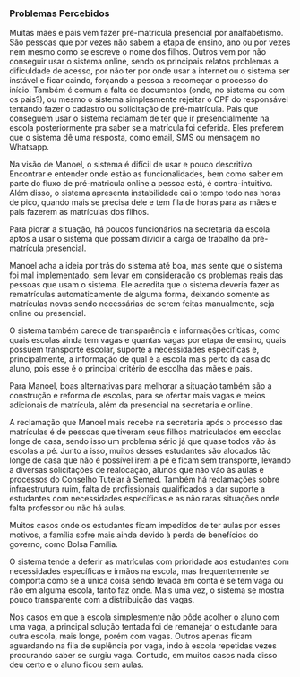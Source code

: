 
### Problemas Percebidos

Muitas mães e pais vem fazer pré-matrícula presencial por analfabetismo. São pessoas que por vezes não sabem a etapa de ensino, ano ou por vezes nem mesmo como se escreve o nome dos filhos. Outros vem por não conseguir usar o sistema online, sendo os principais relatos problemas a dificuldade de acesso, por não ter por onde usar a internet ou o sistema ser instável e ficar caindo, forçando a pessoa a recomeçar o processo do início. Também é comum a falta de documentos (onde, no sistema ou com os pais?), ou mesmo o sistema simplesmente rejeitar o CPF do responsável tentando fazer o cadastro ou solicitação de pré-matrícula. Pais que conseguem usar o sistema reclamam de ter que ir presencialmente na escola posteriormente pra saber se a matrícula foi deferida. Eles preferem que o sistema dê uma resposta, como email, SMS ou mensagem no Whatsapp.

Na visão de Manoel, o sistema é difícil de usar e pouco descritivo. Encontrar e entender onde estão as funcionalidades, bem como saber em parte do fluxo de pré-matricula online a pessoa está, é contra-intuitivo. Além disso, o sistema apresenta instabilidade cai o tempo todo nas horas de pico, quando mais se precisa dele e tem fila de horas para as mães e pais fazerem as matrículas dos filhos.

Para piorar a situação, há poucos funcionários na secretaria da escola aptos a usar o sistema que possam dividir a carga de trabalho da pré-matrícula presencial.

Manoel acha a ideia por trás do sistema até boa, mas sente que o sistema foi mal implementado, sem levar em consideração os problemas reais das pessoas que usam o sistema. Ele acredita que o sistema deveria fazer as rematrículas automaticamente de alguma forma, deixando somente as matrículas novas sendo necessárias de serem feitas manualmente, seja online ou presencial.

O sistema também carece de transparência e informações críticas, como quais escolas ainda tem vagas e quantas vagas por etapa de ensino, quais possuem transporte escolar, suporte a necessidades específicas e, principalmente, a informação de qual é a escola mais perto da casa do aluno, pois esse é o principal critério de escolha das mães e pais.

Para Manoel, boas alternativas para melhorar a situação também são a construção e reforma de escolas, para se ofertar mais vagas e meios adicionais de matrícula, além da presencial na secretaria e online.

A reclamação que Manoel mais recebe na secretaria após o processo das matrículas é de pessoas que tiveram seus filhos matriculados em escolas longe de casa, sendo isso um problema sério já que quase todos vão às escolas a pé. Junto a isso, muitos desses estudantes são alocados tão longe de casa que não é possível irem a pé e ficam sem transporte, levando a diversas solicitações de realocação, alunos que não vão às aulas e processos do Conselho Tutelar à Semed. Também há reclamações sobre infraestrutura ruim, falta de profissionais qualificados a dar suporte a estudantes com necessidades específicas e as não raras situações onde falta professor ou não há aulas.

Muitos casos onde os estudantes ficam impedidos de ter aulas por esses motivos, a família sofre mais ainda devido à perda de benefícios do governo, como Bolsa Família.

O sistema tende a deferir as matrículas com prioridade aos estudantes com necessidades específicas e irmãos na escola, mas frequentemente se comporta como se a única coisa sendo levada em conta é se tem vaga ou não em alguma escola, tanto faz onde. Mais uma vez, o sistema se mostra pouco transparente com a distribuição das vagas.

Nos casos em que a escola simplesmente não pôde acolher o aluno com uma vaga, a principal solução tentada foi de remanejar o estudante para outra escola, mais longe, porém com vagas. Outros apenas ficam aguardando na fila de suplência por vaga, indo à escola repetidas vezes procurando saber se surgiu vaga. Contudo, em muitos casos nada disso deu certo e o aluno ficou sem aulas.